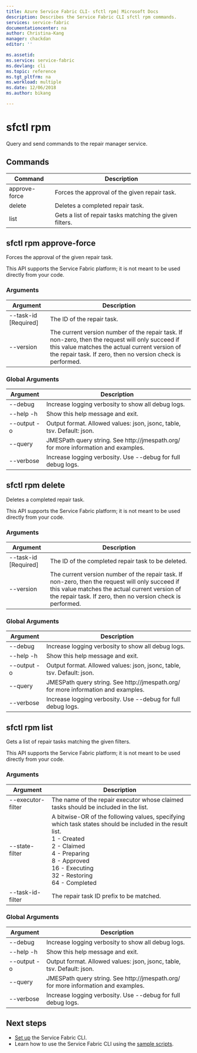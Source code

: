 ```yaml
---
title: Azure Service Fabric CLI- sfctl rpm| Microsoft Docs
description: Describes the Service Fabric CLI sfctl rpm commands.
services: service-fabric
documentationcenter: na
author: Christina-Kang
manager: chackdan
editor: ''

ms.assetid: 
ms.service: service-fabric
ms.devlang: cli
ms.topic: reference
ms.tgt_pltfrm: na
ms.workload: multiple
ms.date: 12/06/2018
ms.author: bikang

---
```


# sfctl rpm
Query and send commands to the repair manager service.

## Commands

|Command|Description|
| --- | --- |
| approve-force | Forces the approval of the given repair task. |
| delete | Deletes a completed repair task. |
| list | Gets a list of repair tasks matching the given filters. |

## sfctl rpm approve-force
Forces the approval of the given repair task.

This API supports the Service Fabric platform; it is not meant to be used directly from your code.

### Arguments

|Argument|Description|
| --- | --- |
| --task-id [Required] | The ID of the repair task. |
| --version | The current version number of the repair task. If non-zero, then the request will only succeed if this value matches the actual current version of the repair task. If zero, then no version check is performed. |

### Global Arguments

|Argument|Description|
| --- | --- |
| --debug | Increase logging verbosity to show all debug logs. |
| --help -h | Show this help message and exit. |
| --output -o | Output format.  Allowed values\: json, jsonc, table, tsv.  Default\: json. |
| --query | JMESPath query string. See http\://jmespath.org/ for more information and examples. |
| --verbose | Increase logging verbosity. Use --debug for full debug logs. |

## sfctl rpm delete
Deletes a completed repair task.

This API supports the Service Fabric platform; it is not meant to be used directly from your code.

### Arguments

|Argument|Description|
| --- | --- |
| --task-id [Required] | The ID of the completed repair task to be deleted. |
| --version | The current version number of the repair task. If non-zero, then the request will only succeed if this value matches the actual current version of the repair task. If zero, then no version check is performed. |

### Global Arguments

|Argument|Description|
| --- | --- |
| --debug | Increase logging verbosity to show all debug logs. |
| --help -h | Show this help message and exit. |
| --output -o | Output format.  Allowed values\: json, jsonc, table, tsv.  Default\: json. |
| --query | JMESPath query string. See http\://jmespath.org/ for more information and examples. |
| --verbose | Increase logging verbosity. Use --debug for full debug logs. |

## sfctl rpm list
Gets a list of repair tasks matching the given filters.

This API supports the Service Fabric platform; it is not meant to be used directly from your code.

### Arguments

|Argument|Description|
| --- | --- |
| --executor-filter | The name of the repair executor whose claimed tasks should be included in the list. |
| --state-filter | A bitwise-OR of the following values, specifying which task states should be included in the result list. <br> 1 - Created <br>2   - Claimed  <br>4   - Preparing  <br>8  - Approved  <br>16   - Executing  <br>32   - Restoring  <br>64 - Completed |
| --task-id-filter | The repair task ID prefix to be matched. |

### Global Arguments

|Argument|Description|
| --- | --- |
| --debug | Increase logging verbosity to show all debug logs. |
| --help -h | Show this help message and exit. |
| --output -o | Output format.  Allowed values\: json, jsonc, table, tsv.  Default\: json. |
| --query | JMESPath query string. See http\://jmespath.org/ for more information and examples. |
| --verbose | Increase logging verbosity. Use --debug for full debug logs. |


## Next steps
- [Set up](service-fabric-cli.md) the Service Fabric CLI.
- Learn how to use the Service Fabric CLI using the [sample scripts](/azure/service-fabric/scripts/sfctl-upgrade-application).